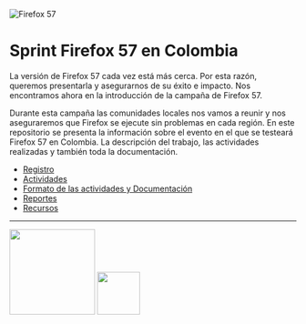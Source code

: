 ![Firefox 57](https://blog.nightly.mozilla.org/files/2017/07/nightly-blog-header-robot-2.jpg)
# Sprint Firefox 57 en Colombia
La versión de Firefox 57 cada vez está más cerca. Por esta razón, queremos presentarla y asegurarnos de su éxito e impacto. Nos encontramos ahora en la introducción de la campaña de Firefox 57. 

Durante esta campaña las comunidades locales nos vamos a reunir y nos aseguraremos que Firefox se ejecute sin problemas en cada región. 
En este repositorio se presenta la información sobre el evento en el que se testeará Firefox 57 en Colombia. La descripción del trabajo, las actividades realizadas y también toda la documentación. 
* [Registro](Registro.md)
* [Actividades](Actividades.md)
* [Formato de las actividades y Documentación](Formato_Documentación.md)
* [Reportes](Reportes.md)
* [Recursos](Recursos.md)

----

<img src="https://www.mozilla.org/media/img/pebbles/moz-wordmark-dark-reverse.2cbc28bb9895.svg" width="150"></img>
<img src="https://orig15.deviantart.net/5b95/f/2016/070/3/b/mit_license_logo_by_excaliburzero-d9ur2lg.png" width="75"></img>
